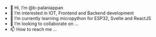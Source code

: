 - 👋 Hi, I’m @b-palaniappan
- 👀 I’m interested in IOT, Frontend and Backend development
- 🌱 I’m currently learning micropython for ESP32, Svelte and ReactJS
- 💞️ I’m looking to collaborate on ...
- 📫 How to reach me ...

<!---
b-palaniappan/b-palaniappan is a ✨ special ✨ repository because its `README.md` (this file) appears on your GitHub profile.
You can click the Preview link to take a look at your changes.
--->
